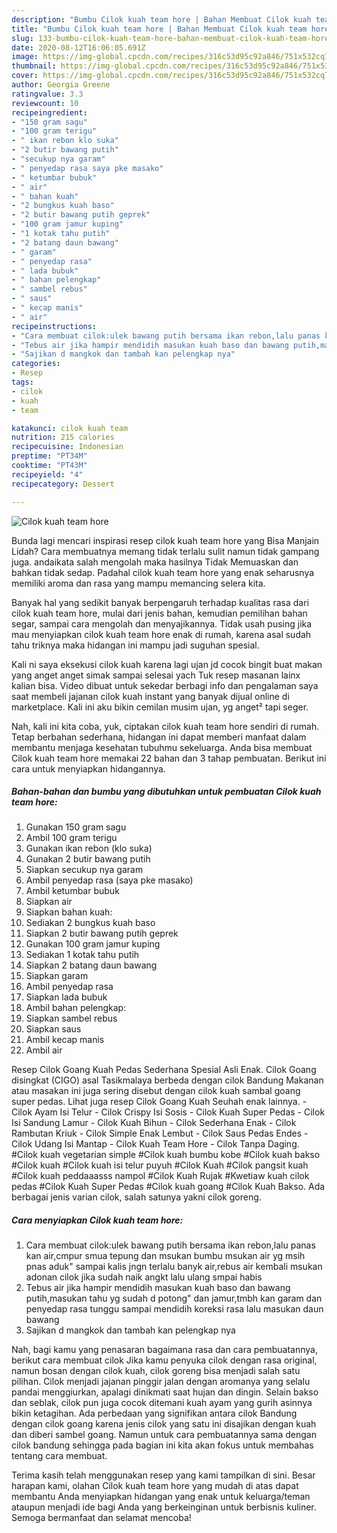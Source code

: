 ```yaml
---
description: "Bumbu Cilok kuah team hore | Bahan Membuat Cilok kuah team hore Yang Lezat"
title: "Bumbu Cilok kuah team hore | Bahan Membuat Cilok kuah team hore Yang Lezat"
slug: 133-bumbu-cilok-kuah-team-hore-bahan-membuat-cilok-kuah-team-hore-yang-lezat
date: 2020-08-12T16:06:05.691Z
image: https://img-global.cpcdn.com/recipes/316c53d95c92a846/751x532cq70/cilok-kuah-team-hore-foto-resep-utama.jpg
thumbnail: https://img-global.cpcdn.com/recipes/316c53d95c92a846/751x532cq70/cilok-kuah-team-hore-foto-resep-utama.jpg
cover: https://img-global.cpcdn.com/recipes/316c53d95c92a846/751x532cq70/cilok-kuah-team-hore-foto-resep-utama.jpg
author: Georgia Greene
ratingvalue: 3.3
reviewcount: 10
recipeingredient:
- "150 gram sagu"
- "100 gram terigu"
- " ikan rebon klo suka"
- "2 butir bawang putih"
- "secukup nya garam"
- " penyedap rasa saya pke masako"
- " ketumbar bubuk"
- " air"
- " bahan kuah"
- "2 bungkus kuah baso"
- "2 butir bawang putih geprek"
- "100 gram jamur kuping"
- "1 kotak tahu putih"
- "2 batang daun bawang"
- " garam"
- " penyedap rasa"
- " lada bubuk"
- " bahan pelengkap"
- " sambel rebus"
- " saus"
- " kecap manis"
- " air"
recipeinstructions:
- "Cara membuat cilok:ulek bawang putih bersama ikan rebon,lalu panas kan air,cmpur smua tepung dan msukan bumbu msukan air yg msih pnas aduk&#34; sampai kalis jngn terlalu banyk air,rebus air kembali msukan adonan cilok jika sudah naik angkt lalu ulang smpai habis"
- "Tebus air jika hampir mendidih masukan kuah baso dan bawang putih,masukan tahu yg sudah d potong&#34; dan jamur,tmbh kan garam dan penyedap rasa tunggu sampai mendidih koreksi rasa lalu masukan daun bawang"
- "Sajikan d mangkok dan tambah kan pelengkap nya"
categories:
- Resep
tags:
- cilok
- kuah
- team

katakunci: cilok kuah team 
nutrition: 215 calories
recipecuisine: Indonesian
preptime: "PT34M"
cooktime: "PT43M"
recipeyield: "4"
recipecategory: Dessert

---
```



![Cilok kuah team hore](https://img-global.cpcdn.com/recipes/316c53d95c92a846/751x532cq70/cilok-kuah-team-hore-foto-resep-utama.jpg)

Bunda lagi mencari inspirasi resep cilok kuah team hore yang Bisa Manjain Lidah? Cara membuatnya memang tidak terlalu sulit namun tidak gampang juga. andaikata salah mengolah maka hasilnya Tidak Memuaskan dan bahkan tidak sedap. Padahal cilok kuah team hore yang enak seharusnya memiliki aroma dan rasa yang mampu memancing selera kita.

Banyak hal yang sedikit banyak berpengaruh terhadap kualitas rasa dari cilok kuah team hore, mulai dari jenis bahan, kemudian pemilihan bahan segar, sampai cara mengolah dan menyajikannya. Tidak usah pusing jika mau menyiapkan cilok kuah team hore enak di rumah, karena asal sudah tahu triknya maka hidangan ini mampu jadi suguhan spesial.

Kali ni saya eksekusi cilok kuah karena lagi ujan jd cocok bingit buat makan yang anget anget simak sampai selesai yach Tuk resep masanan lainx kalian bisa. Video dibuat untuk sekedar berbagi info dan pengalaman saya saat membeli jajanan cilok kuah instant yang banyak dijual online di marketplace. Kali ini aku bikin cemilan musim ujan, yg anget² tapi seger.


Nah, kali ini kita coba, yuk, ciptakan cilok kuah team hore sendiri di rumah. Tetap berbahan sederhana, hidangan ini dapat memberi manfaat dalam membantu menjaga kesehatan tubuhmu sekeluarga. Anda bisa membuat Cilok kuah team hore memakai 22 bahan dan 3 tahap pembuatan. Berikut ini cara untuk menyiapkan hidangannya.

<!--inarticleads1-->

##### Bahan-bahan dan bumbu yang dibutuhkan untuk pembuatan Cilok kuah team hore:

1. Gunakan 150 gram sagu
1. Ambil 100 gram terigu
1. Gunakan  ikan rebon (klo suka)
1. Gunakan 2 butir bawang putih
1. Siapkan secukup nya garam
1. Ambil  penyedap rasa (saya pke masako)
1. Ambil  ketumbar bubuk
1. Siapkan  air
1. Siapkan  bahan kuah:
1. Sediakan 2 bungkus kuah baso
1. Siapkan 2 butir bawang putih geprek
1. Gunakan 100 gram jamur kuping
1. Sediakan 1 kotak tahu putih
1. Siapkan 2 batang daun bawang
1. Siapkan  garam
1. Ambil  penyedap rasa
1. Siapkan  lada bubuk
1. Ambil  bahan pelengkap:
1. Siapkan  sambel rebus
1. Siapkan  saus
1. Ambil  kecap manis
1. Ambil  air


Resep Cilok Goang Kuah Pedas Sederhana Spesial Asli Enak. Cilok Goang disingkat (CIGO) asal Tasikmalaya berbeda dengan cilok Bandung Makanan atau masakan ini juga sering disebut dengan cilok kuah sambal goang super pedas. Lihat juga resep Cilok Goang Kuah Seuhah enak lainnya. - Cilok Ayam Isi Telur - Cilok Crispy Isi Sosis - Cilok Kuah Super Pedas - Cilok Isi Sandung Lamur - Cilok Kuah Bihun - Cilok Sederhana Enak - Cilok Rambutan Kriuk - Cilok Simple Enak Lembut - Cilok Saus Pedas Endes - Cilok Udang Isi Mantap - Cilok Kuah Team Hore - Cilok Tanpa Daging. #Cilok kuah vegetarian simple #Cilok kuah bumbu kobe #Cilok kuah bakso #Cilok kuah #Cilok kuah isi telur puyuh #Cilok Kuah #Cilok pangsit kuah #Cilok kuah peddaaasss nampol #Cilok Kuah Rujak #Kwetiaw kuah cilok pedas #Cilok Kuah Super Pedas #Cilok kuah goang #Cilok Kuah Bakso. Ada berbagai jenis varian cilok, salah satunya yakni cilok goreng. 

<!--inarticleads2-->

##### Cara menyiapkan Cilok kuah team hore:

1. Cara membuat cilok:ulek bawang putih bersama ikan rebon,lalu panas kan air,cmpur smua tepung dan msukan bumbu msukan air yg msih pnas aduk&#34; sampai kalis jngn terlalu banyk air,rebus air kembali msukan adonan cilok jika sudah naik angkt lalu ulang smpai habis
1. Tebus air jika hampir mendidih masukan kuah baso dan bawang putih,masukan tahu yg sudah d potong&#34; dan jamur,tmbh kan garam dan penyedap rasa tunggu sampai mendidih koreksi rasa lalu masukan daun bawang
1. Sajikan d mangkok dan tambah kan pelengkap nya


Nah, bagi kamu yang penasaran bagaimana rasa dan cara pembuatannya, berikut cara membuat cilok Jika kamu penyuka cilok dengan rasa original, namun bosan dengan cilok kuah, cilok goreng bisa menjadi salah satu pilihan. Cilok menjadi jajanan pinggir jalan dengan aromanya yang selalu pandai menggiurkan, apalagi dinikmati saat hujan dan dingin. Selain bakso dan seblak, cilok pun juga cocok ditemani kuah ayam yang gurih asinnya bikin ketagihan. Ada perbedaan yang signifikan antara cilok Bandung dengan cilok goang karena jenis cilok yang satu ini disajikan dengan kuah dan diberi sambel goang. Namun untuk cara pembuatannya sama dengan cilok bandung sehingga pada bagian ini kita akan fokus untuk membahas tentang cara membuat. 

Terima kasih telah menggunakan resep yang kami tampilkan di sini. Besar harapan kami, olahan Cilok kuah team hore yang mudah di atas dapat membantu Anda menyiapkan hidangan yang enak untuk keluarga/teman ataupun menjadi ide bagi Anda yang berkeinginan untuk berbisnis kuliner. Semoga bermanfaat dan selamat mencoba!
